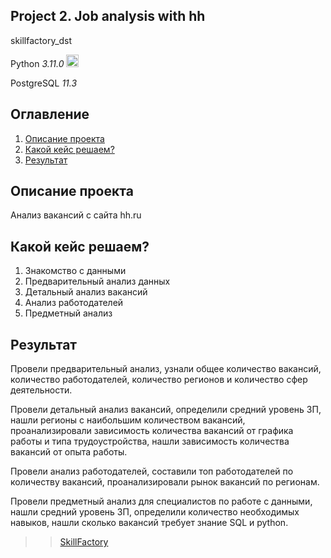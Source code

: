 Project 2. Job analysis with hh
--------------------------

skillfactory_dst

Python *3.11.0*
<img src="https://user-images.githubusercontent.com/11718525/197611877-583a0bb2-a8fb-4275-8827-39f2f06ade6c.png" alt="drawing" width="20"/>

PostgreSQL *11.3*

Оглавление
-----------
1.  [Описание проекта](#one)
2.  [Какой кейс решаем?](#two)
3.  [Результат](#tre)

Описание проекта <a name="one"></a>
-----------------
Анализ вакансий с сайта hh.ru

Какой кейс решаем? <a name="two"></a>
------------------
1. Знакомство с данными
2. Предварительный анализ данных
3. Детальный анализ вакансий
4. Анализ работодателей
5. Предметный анализ

Результат <a name="tre"></a>
---------
Провели предварительный анализ, узнали общее количество вакансий, количество работодателей, количество регионов и количество сфер деятельности.

Провели детальный анализ вакансий, определили средний уровень ЗП, нашли регионы с наибольшим количеством вакансий, проанализировали зависимость количества вакансий от графика работы и типа трудоустройства, нашли зависимость количества вакансий от опыта работы.

Провели анализ работодателей, составили топ работодателей по количеству вакансий, проанализировали рынок вакансий по регионам.

Провели предметный анализ для специалистов по работе с данными, нашли средний уровень ЗП, определили количество необходимых навыков, нашли сколько вакансий требует знание SQL и python.

<a name="four"></a>

>>[SkillFactory](https://skillfactory.ru/courses/data-science "SFDST")